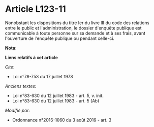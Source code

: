 # Article L123-11

Nonobstant les dispositions du titre Ier du livre III du code des relations entre le public et l'administration, le dossier
d'enquête publique est communicable à toute personne sur sa demande et à ses frais, avant l'ouverture de l'enquête publique
ou pendant celle-ci.

**Nota:**



**Liens relatifs à cet article**

_Cite_:

  - Loi n°78-753 du 17 juillet 1978

_Anciens textes_:

  - Loi n°83-630 du 12 juillet 1983 - art. 5, v. init.
  - Loi n°83-630 du 12 juillet 1983 - art. 5 (Ab)

_Modifié par_:

  - Ordonnance n°2016-1060 du 3 août 2016 - art. 3
